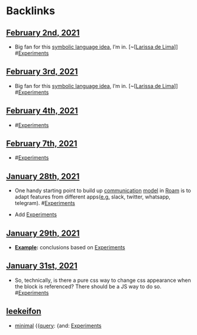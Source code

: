 
# Backlinks
## [February 2nd, 2021](<February 2nd, 2021.md>)
- Big fan for this [symbolic language idea](((_LaBRZ9kj))), I’m in. [~[[Larissa de Lima](<~[[Larissa de Lima.md>)]] #[Experiments](<Experiments.md>)

## [February 3rd, 2021](<February 3rd, 2021.md>)
- Big fan for this [symbolic language idea](((_LaBRZ9kj))), I’m in. [~[[Larissa de Lima](<~[[Larissa de Lima.md>)]] #[Experiments](<Experiments.md>)

## [February 4th, 2021](<February 4th, 2021.md>)
- #[Experiments](<Experiments.md>)

## [February 7th, 2021](<February 7th, 2021.md>)
- #[Experiments](<Experiments.md>)

## [January 28th, 2021](<January 28th, 2021.md>)
- One handy starting point to build up [communication](<communication.md>) [model](<model.md>) in [Roam](<Roam.md>) is to adapt features from different apps([e.g.](<e.g..md>) slack, twitter, whatsapp, telegram). #[Experiments](<Experiments.md>)

- Add [Experiments](<Experiments.md>)

## [January 29th, 2021](<January 29th, 2021.md>)
- **[Example](<Example.md>):** conclusions based on [Experiments](<Experiments.md>)

## [January 31st, 2021](<January 31st, 2021.md>)
- So, technically, is there a pure css way to change css appearance when the block is referenced? There should be a JS way to do so. #[Experiments](<Experiments.md>)

## [leekeifon](<leekeifon.md>)
- [minimal](<minimal.md>)  {{[query](<query.md>): {and: [Experiments](<Experiments.md>)

